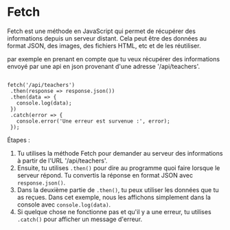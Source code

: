  # Fetch

 Fetch est une méthode en JavaScript qui permet de récupérer des informations depuis un serveur distant. Cela peut être des données au format JSON, des images, des fichiers HTML, etc et de les réutiliser.

 par exemple en prenant en compte que tu veux récupérer des informations envoyé par une api en json provenant d'une adresse '/api/teachers'.


 ```JS

fetch('/api/teachers')
  .then(response => response.json())
  .then(data => {
    console.log(data);
  })
  .catch(error => {
    console.error('Une erreur est survenue :', error);
  });

```

Étapes :

1. Tu utilises la méthode Fetch pour demander au serveur des informations à partir de l'URL '/api/teachers'.
2. Ensuite, tu utilises `.then()` pour dire au programme quoi faire lorsque le serveur répond. Tu convertis la réponse en format JSON avec `response.json()`.
3. Dans la deuxième partie de `.then()`, tu peux utiliser les données que tu as reçues. Dans cet exemple, nous les affichons simplement dans la console avec `console.log(data)`.
4. Si quelque chose ne fonctionne pas et qu'il y a une erreur, tu utilises `.catch()` pour afficher un message d'erreur.